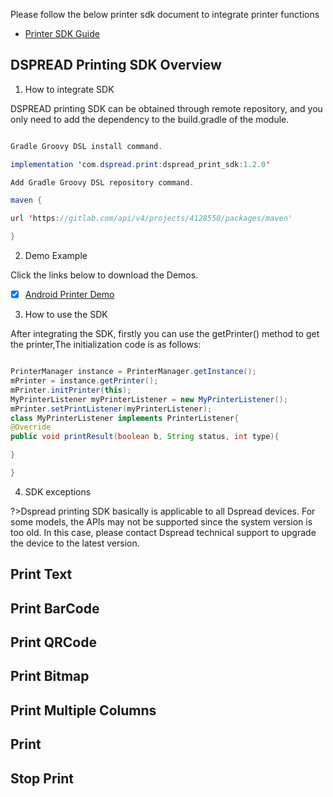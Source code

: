 Please follow the below printer sdk document to integrate printer functions
- [Printer SDK Guide](https://drive.google.com/file/d/1Dj5ATBWgj7eZPmXPmF_WVgHQCXrPLLxw/view?usp=sharing)

## DSPREAD Printing SDK Overview

 1. How to integrate SDK

DSPREAD printing SDK can be obtained through remote repository, and you only need to add the dependency to the build.gradle of the module.
``` java

Gradle Groovy DSL install command.

implementation 'com.dspread.print:dspread_print_sdk:1.2.0'

Add Gradle Groovy DSL repository command.

maven {

url 'https://gitlab.com/api/v4/projects/4128550/packages/maven'

}
``` 
 2. Demo Example

Click the links below to download the Demos.

<div style='color: blue'>

- [x] [Android Printer Demo](https://gitlab.com/dspread/android) 
    
</div>

 3. How to use the SDK

After integrating the SDK, firstly you can use the getPrinter() method to get the printer,The initialization code is as follows:

``` java

PrinterManager instance = PrinterManager.getInstance();
mPrinter = instance.getPrinter();
mPrinter.initPrinter(this);
MyPrinterListener myPrinterListener = new MyPrinterListener();
mPrinter.setPrintListener(myPrinterListener);
class MyPrinterListener implements PrinterListener{
@Override
public void printResult(boolean b, String status, int type){

}

}
```
 4. SDK exceptions

 ?>Dspread printing SDK basically is applicable to all Dspread devices. For some models, the APIs may not be supported since the system version is too old. In this case, please contact Dspread technical support to upgrade the device to the latest version.

## Print Text


## Print BarCode

## Print QRCode

## Print Bitmap

## Print Multiple Columns


## Print

## Stop Print


